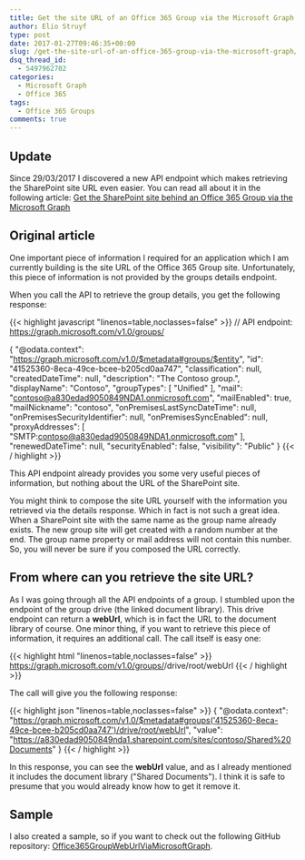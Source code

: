 ```yaml
---
title: Get the site URL of an Office 365 Group via the Microsoft Graph
author: Elio Struyf
type: post
date: 2017-01-27T09:46:35+00:00
slug: /get-the-site-url-of-an-office-365-group-via-the-microsoft-graph/
dsq_thread_id:
  - 5497962702
categories:
  - Microsoft Graph
  - Office 365
tags:
  - Office 365 Groups
comments: true
---
```


## Update

Since 29/03/2017 I discovered a new API endpoint which makes retrieving the SharePoint site URL even easier. You can read all about it in the following article: [Get the SharePoint site behind an Office 365 Group via the Microsoft Graph](https://www.eliostruyf.com/get-the-sharepoint-site-behind-an-office-365-group-via-the-microsoft-graph/)

## Original article

One important piece of information I required for an application which I am currently building is the site URL of the Office 365 Group site. Unfortunately, this piece of information is not provided by the groups details endpoint.

When you call the API to retrieve the group details, you get the following response:

{{< highlight javascript "linenos=table,noclasses=false" >}}
// API endpoint: https://graph.microsoft.com/v1.0/groups/<group-id>

{
    "@odata.context": "https://graph.microsoft.com/v1.0/$metadata#groups/$entity",
    "id": "41525360-8eca-49ce-bcee-b205cd0aa747",
    "classification": null,
    "createdDateTime": null,
    "description": "The Contoso group.",
    "displayName": "Contoso",
    "groupTypes": [
        "Unified"
    ],
    "mail": "contoso@a830edad9050849NDA1.onmicrosoft.com",
    "mailEnabled": true,
    "mailNickname": "contoso",
    "onPremisesLastSyncDateTime": null,
    "onPremisesSecurityIdentifier": null,
    "onPremisesSyncEnabled": null,
    "proxyAddresses": [
        "SMTP:contoso@a830edad9050849NDA1.onmicrosoft.com"
    ],
    "renewedDateTime": null,
    "securityEnabled": false,
    "visibility": "Public"
}
{{< / highlight >}}

This API endpoint already provides you some very useful pieces of information, but nothing about the URL of the SharePoint site.

You might think to compose the site URL yourself with the information you retrieved via the details response. Which in fact is not such a great idea. When a SharePoint site with the same name as the group name already exists. The new group site will get created with a random number at the end. The group name property or mail address will not contain this number. So, you will never be sure if you composed the URL correctly.

## From where can you retrieve the site URL?

As I was going through all the API endpoints of a group. I stumbled upon the endpoint of the group drive (the linked document library). This drive endpoint can return a **webUrl**, which is in fact the URL to the document library of course. One minor thing, if you want to retrieve this piece of information, it requires an additional call. The call itself is easy one:

{{< highlight html "linenos=table,noclasses=false" >}}
https://graph.microsoft.com/v1.0/groups/<group-id>/drive/root/webUrl
{{< / highlight >}}

The call will give you the following response:

{{< highlight json "linenos=table,noclasses=false" >}}
{
    "@odata.context": "https://graph.microsoft.com/v1.0/$metadata#groups('41525360-8eca-49ce-bcee-b205cd0aa747')/drive/root/webUrl",
    "value": "https://a830edad9050849nda1.sharepoint.com/sites/contoso/Shared%20Documents"
}
{{< / highlight >}}

In this response, you can see the **webUrl** value, and as I already mentioned it includes the document library ("Shared Documents"). I think it is safe to presume that you would already know how to get it remove it.

## Sample

I also created a sample, so if you want to check out the following GitHub repository: [Office365GroupWebUrlViaMicrosoftGraph](https://github.com/estruyf/Office365GroupWebUrlViaMicrosoftGraph).